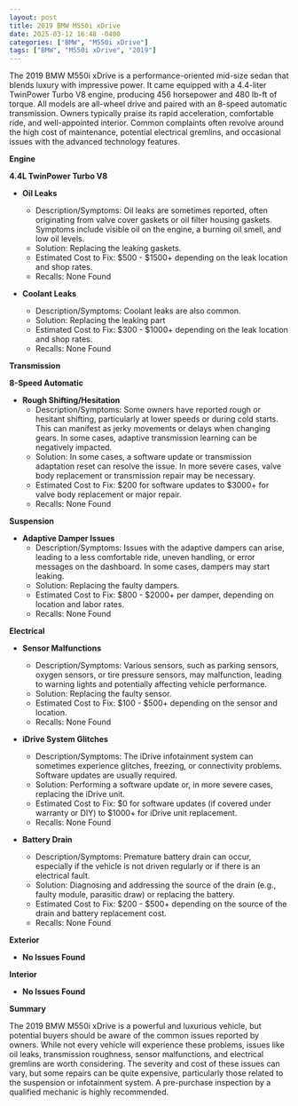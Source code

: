 ```yaml
---
layout: post
title: 2019 BMW M550i xDrive
date: 2025-03-12 16:48 -0400
categories: ["BMW", "M550i xDrive"]
tags: ["BMW", "M550i xDrive", "2019"]
---
```

The 2019 BMW M550i xDrive is a performance-oriented mid-size sedan that blends luxury with impressive power. It came equipped with a 4.4-liter TwinPower Turbo V8 engine, producing 456 horsepower and 480 lb-ft of torque. All models are all-wheel drive and paired with an 8-speed automatic transmission. Owners typically praise its rapid acceleration, comfortable ride, and well-appointed interior. Common complaints often revolve around the high cost of maintenance, potential electrical gremlins, and occasional issues with the advanced technology features.

**Engine**

**4.4L TwinPower Turbo V8**

*   **Oil Leaks**
    *   Description/Symptoms: Oil leaks are sometimes reported, often originating from valve cover gaskets or oil filter housing gaskets. Symptoms include visible oil on the engine, a burning oil smell, and low oil levels.
    *   Solution: Replacing the leaking gaskets.
    *   Estimated Cost to Fix: $500 - $1500+ depending on the leak location and shop rates.
    *   Recalls: None Found

*   **Coolant Leaks**
    *   Description/Symptoms: Coolant leaks are also common.
    *   Solution: Replacing the leaking part
    *   Estimated Cost to Fix: $300 - $1000+ depending on the leak location and shop rates.
    *   Recalls: None Found

**Transmission**

**8-Speed Automatic**

*   **Rough Shifting/Hesitation**
    *   Description/Symptoms: Some owners have reported rough or hesitant shifting, particularly at lower speeds or during cold starts. This can manifest as jerky movements or delays when changing gears. In some cases, adaptive transmission learning can be negatively impacted.
    *   Solution: In some cases, a software update or transmission adaptation reset can resolve the issue. In more severe cases, valve body replacement or transmission repair may be necessary.
    *   Estimated Cost to Fix: $200 for software updates to $3000+ for valve body replacement or major repair.
    *   Recalls: None Found

**Suspension**

*   **Adaptive Damper Issues**
    *   Description/Symptoms: Issues with the adaptive dampers can arise, leading to a less comfortable ride, uneven handling, or error messages on the dashboard. In some cases, dampers may start leaking.
    *   Solution: Replacing the faulty dampers.
    *   Estimated Cost to Fix: $800 - $2000+ per damper, depending on location and labor rates.
    *   Recalls: None Found

**Electrical**

*   **Sensor Malfunctions**
    *   Description/Symptoms: Various sensors, such as parking sensors, oxygen sensors, or tire pressure sensors, may malfunction, leading to warning lights and potentially affecting vehicle performance.
    *   Solution: Replacing the faulty sensor.
    *   Estimated Cost to Fix: $100 - $500+ depending on the sensor and location.
    *   Recalls: None Found

*   **iDrive System Glitches**
    *   Description/Symptoms: The iDrive infotainment system can sometimes experience glitches, freezing, or connectivity problems. Software updates are usually required.
    *   Solution: Performing a software update or, in more severe cases, replacing the iDrive unit.
    *   Estimated Cost to Fix: $0 for software updates (if covered under warranty or DIY) to $1000+ for iDrive unit replacement.
    *   Recalls: None Found

*   **Battery Drain**
    *   Description/Symptoms: Premature battery drain can occur, especially if the vehicle is not driven regularly or if there is an electrical fault.
    *   Solution: Diagnosing and addressing the source of the drain (e.g., faulty module, parasitic draw) or replacing the battery.
    *   Estimated Cost to Fix: $200 - $500+ depending on the source of the drain and battery replacement cost.
    *   Recalls: None Found

**Exterior**

*   **No Issues Found**

**Interior**

*   **No Issues Found**

**Summary**

The 2019 BMW M550i xDrive is a powerful and luxurious vehicle, but potential buyers should be aware of the common issues reported by owners. While not every vehicle will experience these problems, issues like oil leaks, transmission roughness, sensor malfunctions, and electrical gremlins are worth considering. The severity and cost of these issues can vary, but some repairs can be quite expensive, particularly those related to the suspension or infotainment system. A pre-purchase inspection by a qualified mechanic is highly recommended.

